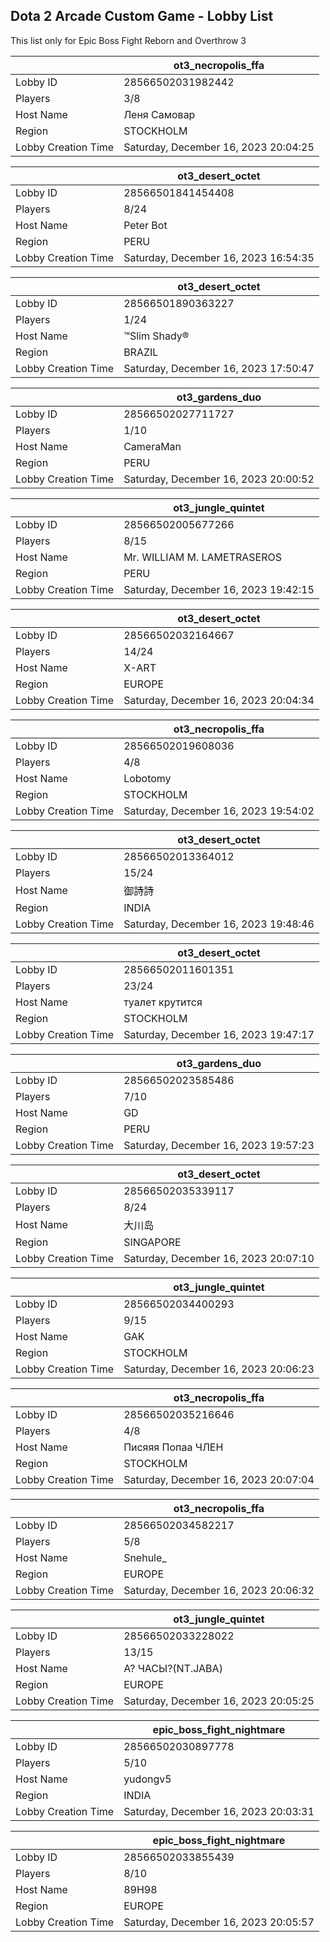 ## Dota 2 Arcade Custom Game - Lobby List

This list only for Epic Boss Fight Reborn and Overthrow 3

|  | ot3_necropolis_ffa |
| ------ | ------ |
| Lobby ID | 28566502031982442 |
| Players | 3/8 |
| Host Name | Леня Самовар |
| Region | STOCKHOLM |
| Lobby Creation Time | Saturday, December 16, 2023 20:04:25 |


|  | ot3_desert_octet |
| ------ | ------ |
| Lobby ID | 28566501841454408 |
| Players | 8/24 |
| Host Name | Peter Bot |
| Region | PERU |
| Lobby Creation Time | Saturday, December 16, 2023 16:54:35 |


|  | ot3_desert_octet |
| ------ | ------ |
| Lobby ID | 28566501890363227 |
| Players | 1/24 |
| Host Name | ™Slim Shady® |
| Region | BRAZIL |
| Lobby Creation Time | Saturday, December 16, 2023 17:50:47 |


|  | ot3_gardens_duo |
| ------ | ------ |
| Lobby ID | 28566502027711727 |
| Players | 1/10 |
| Host Name | CameraMan |
| Region | PERU |
| Lobby Creation Time | Saturday, December 16, 2023 20:00:52 |


|  | ot3_jungle_quintet |
| ------ | ------ |
| Lobby ID | 28566502005677266 |
| Players | 8/15 |
| Host Name | Mr. WILLIAM M. LAMETRASEROS |
| Region | PERU |
| Lobby Creation Time | Saturday, December 16, 2023 19:42:15 |


|  | ot3_desert_octet |
| ------ | ------ |
| Lobby ID | 28566502032164667 |
| Players | 14/24 |
| Host Name | X-ART |
| Region | EUROPE |
| Lobby Creation Time | Saturday, December 16, 2023 20:04:34 |


|  | ot3_necropolis_ffa |
| ------ | ------ |
| Lobby ID | 28566502019608036 |
| Players | 4/8 |
| Host Name | Lobotomy |
| Region | STOCKHOLM |
| Lobby Creation Time | Saturday, December 16, 2023 19:54:02 |


|  | ot3_desert_octet |
| ------ | ------ |
| Lobby ID | 28566502013364012 |
| Players | 15/24 |
| Host Name | 御詩詩 |
| Region | INDIA |
| Lobby Creation Time | Saturday, December 16, 2023 19:48:46 |


|  | ot3_desert_octet |
| ------ | ------ |
| Lobby ID | 28566502011601351 |
| Players | 23/24 |
| Host Name | туалет крутится |
| Region | STOCKHOLM |
| Lobby Creation Time | Saturday, December 16, 2023 19:47:17 |


|  | ot3_gardens_duo |
| ------ | ------ |
| Lobby ID | 28566502023585486 |
| Players | 7/10 |
| Host Name | GD |
| Region | PERU |
| Lobby Creation Time | Saturday, December 16, 2023 19:57:23 |


|  | ot3_desert_octet |
| ------ | ------ |
| Lobby ID | 28566502035339117 |
| Players | 8/24 |
| Host Name | 大川岛 |
| Region | SINGAPORE |
| Lobby Creation Time | Saturday, December 16, 2023 20:07:10 |


|  | ot3_jungle_quintet |
| ------ | ------ |
| Lobby ID | 28566502034400293 |
| Players | 9/15 |
| Host Name | GAK |
| Region | STOCKHOLM |
| Lobby Creation Time | Saturday, December 16, 2023 20:06:23 |


|  | ot3_necropolis_ffa |
| ------ | ------ |
| Lobby ID | 28566502035216646 |
| Players | 4/8 |
| Host Name | Писяяя Попаа ЧЛЕН |
| Region | STOCKHOLM |
| Lobby Creation Time | Saturday, December 16, 2023 20:07:04 |


|  | ot3_necropolis_ffa |
| ------ | ------ |
| Lobby ID | 28566502034582217 |
| Players | 5/8 |
| Host Name | Snehule_ |
| Region | EUROPE |
| Lobby Creation Time | Saturday, December 16, 2023 20:06:32 |


|  | ot3_jungle_quintet |
| ------ | ------ |
| Lobby ID | 28566502033228022 |
| Players | 13/15 |
| Host Name | А? ЧАСЫ?(NT.JABA) |
| Region | EUROPE |
| Lobby Creation Time | Saturday, December 16, 2023 20:05:25 |


|  | epic_boss_fight_nightmare |
| ------ | ------ |
| Lobby ID | 28566502030897778 |
| Players | 5/10 |
| Host Name | yudongv5 |
| Region | INDIA |
| Lobby Creation Time | Saturday, December 16, 2023 20:03:31 |


|  | epic_boss_fight_nightmare |
| ------ | ------ |
| Lobby ID | 28566502033855439 |
| Players | 8/10 |
| Host Name | 89Н98 |
| Region | EUROPE |
| Lobby Creation Time | Saturday, December 16, 2023 20:05:57 |


